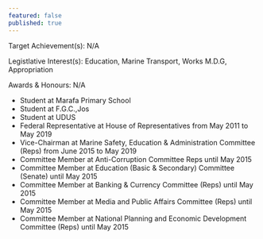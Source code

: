 ```yaml
---
featured: false
published: true
---
```

Target Achievement(s): N/A

Legistlative Interest(s): Education, Marine Transport, Works M.D.G, Appropriation

Awards & Honours: N/A

* Student at Marafa Primary School
* Student at F.G.C.,Jos
* Student at UDUS
* Federal Representative at House of Representatives from May 2011 to May 2019
* Vice-Chairman at Marine Safety, Education & Administration Committee (Reps) from June 2015 to May 2019
* Committee Member at Anti-Corruption Committee Reps until May 2015
* Committee Member at Education (Basic & Secondary) Committee (Senate) until May 2015
* Committee Member at Banking & Currency Committee (Reps) until May 2015
* Committee Member at Media and Public Affairs Committee (Reps) until May 2015
* Committee Member at National Planning and Economic Development Committee (Reps) until May 2015

